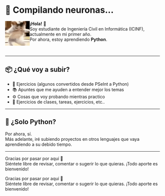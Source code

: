 # 🧠 Compilando neuronas...

<p align="left">
  <img src="gato-bailando.gif" alt="Gato bailando" width="80" align="left" />
</p>

**¡Hola!** 👋  
Soy estudiante de Ingeniería Civil en Informática (ICINF), actualmente en mi primer año.  
Por ahora, estoy aprendiendo **Python**.

<br clear="left" />

---

## 📦 ¿Qué voy a subir?

- 📝 Ejercicios (algunos convertidos desde PSeInt a Python)
- 📚 Apuntes que me ayuden a entender mejor los temas
- ⚙️ Cosas que voy probando mientras practico
- 📂 Ejercicios de clases, tareas, ejercicios, etc..

---

## 🐍 ¿Solo Python?

Por ahora, sí.  
Más adelante, iré subiendo proyectos en otros lenguajes que vaya aprendiendo a su debido tiempo.

---

Gracias por pasar por aquí 🙌  
Siéntete libre de revisar, comentar o sugerir lo que quieras. ¡Todo aporte es bienvenido!


Gracias por pasar por aquí 🙌  
Siéntete libre de revisar, comentar o sugerir lo que quieras. ¡Todo aporte es bienvenido!

